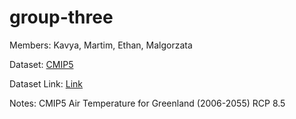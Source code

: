 # group-three

Members: Kavya, Martim, Ethan, Malgorzata

Dataset: [CMIP5](https://psl.noaa.gov/ipcc/ocn/ccwp.html)

Dataset Link: [Link](https://hub.cryointhecloud.com/hub/user-redirect/lab/tree/shared-public/QGreenland-Researcher-Workshop/group-three/airtemp_only_Greenland.nc)

Notes: CMIP5 Air Temperature for Greenland (2006-2055) RCP 8.5

